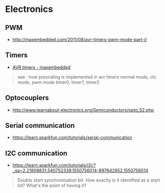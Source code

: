 # Electronics

## PWM
- http://maxembedded.com/2011/08/avr-timers-pwm-mode-part-i/

## Timers
- [AVR timers - maxembedded](https://maxembedded.wordpress.com/2011/06/22/introduction-to-avr-timers/)
> see : how prescaling is implemented in avr timers
> normal mode, ctc mode, pwm mode
> timer0, timer1, timer2

## Optocouplers
- http://www.learnabout-electronics.org/Semiconductors/opto_52.php

## Serial communication
- https://learn.sparkfun.com/tutorials/serial-communication

## I2C communication
- https://learn.sparkfun.com/tutorials/i2c?_ga=2.21808831.540752339.1550756014-897642952.1550756014

>Doubts
>start synchronisation bit. How exactly is it identified as a start bit? What's the point of having it?
